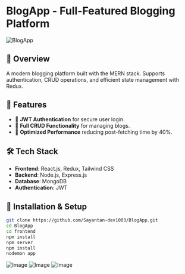 # BlogApp - Full-Featured Blogging Platform

![BlogApp](https://img.shields.io/badge/Tech-MERN%20%7C%20Redux%20%7C%20JWT-red)

## 📌 Overview
A modern blogging platform built with the MERN stack. Supports authentication, CRUD operations, and efficient state management with Redux.

## 🚀 Features
- 🔐 **JWT Authentication** for secure user login.
- 📝 **Full CRUD Functionality** for managing blogs.
- 🚀 **Optimized Performance** reducing post-fetching time by 40%.

## 🛠 Tech Stack
- **Frontend**: React.js, Redux, Tailwind CSS
- **Backend**: Node.js, Express.js
- **Database**: MongoDB
- **Authentication**: JWT

## 🔧 Installation & Setup
```bash
git clone https://github.com/Sayantan-dev1003/BlogApp.git
cd BlogApp
cd frontend
npm install
npm server
npm install
nodemon app
```

![Image](https://github.com/user-attachments/assets/22625a37-a281-4d3b-b4e8-b9011c95181f)
![Image](https://github.com/user-attachments/assets/dd8fa325-6e94-4519-bdc0-c6813b706014)
![Image](https://github.com/user-attachments/assets/f92d76c7-0aea-4ab0-bacf-a73755ca880c)
